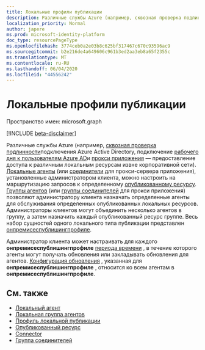```yaml
---
title: Локальные профили публикации
description: Различные службы Azure (например, сквозная проверка подлинности подключения Azure Active Directory, подготовка пользователей рабочего дня к Azure AD) обеспечивают условный доступ к различным локальным ресурсам извне корпоративной сети.
localization_priority: Normal
author: japere
ms.prod: microsoft-identity-platform
doc_type: resourcePageType
ms.openlocfilehash: 3774ceb0a2e03b8c625bf317467c670c93596ac9
ms.sourcegitcommit: b2e216de4a649606c961b3ed2aa3eb8a65f2355c
ms.translationtype: MT
ms.contentlocale: ru-RU
ms.lasthandoff: 06/04/2020
ms.locfileid: "44556242"
---
```

# <a name="on-premises-publishing-profiles"></a>Локальные профили публикации

Пространство имен: microsoft.graph

[!INCLUDE [beta-disclaimer](../../includes/beta-disclaimer.md)]

Различные службы Azure (например, [сквозная проверка подлинности](https://docs.microsoft.com/azure/active-directory/hybrid/how-to-connect-pta)подключения Azure Active Directory, подключение [рабочего дня к пользователям Azure AD](https://docs.microsoft.com/azure/active-directory/saas-apps/workday-inbound-tutorial)и [прокси приложения](https://aka.ms/whyappproxy) — предоставление доступа к различным локальным ресурсам извне корпоративной сети). [Локальные агенты](onpremisesagent.md) (или [соединители](connector.md) для прокси-сервера приложения), установленные администратором клиента, можно настроить на маршрутизацию запросов к определенному [опубликованному ресурсу](publishedresource.md).
[Группы агентов](onpremisesagentgroup.md) (или [группы соединителей](connectorgroup.md) для прокси приложения) позволяют администратору клиента назначать определенные агенты для обслуживания определенных опубликованных локальных ресурсов. Администраторы клиентов могут объединить несколько агентов в группу, а затем назначить каждый опубликованный ресурс группе. Весь набор сущностей одного локального типа публикации представлен [онпремисеспублишингпрофиле](onpremisespublishingprofile.md).

Администратор клиента может настраивать для каждого **онпремисеспублишингпрофиле** [периода времени](updatewindow.md) , в течение которого агенты могут получать обновления или закладывать обновления для агентов. [Конфигурация обновления](hybridagentupdaterconfiguration.md) , указанная для **онпремисеспублишингпрофиле** , относится ко всем агентам в **онпремисеспублишингпрофиле**.

## <a name="see-also"></a>См. также

- [Локальный агент](onpremisesagent.md)
- [Локальная группа агентов](onpremisesagentgroup.md)
- [Профиль локальной публикации](onpremisespublishingprofile.md)
- [Опубликованный ресурс](publishedresource.md)
- [Connector](connector.md)
- [Группа соединителей](connectorgroup.md)

<!-- uuid: 16cd6b66-4b1a-43a1-adaf-3a886856ed98
2019-02-04 14:57:30 UTC -->
<!-- {
  "type": "#page.annotation",
  "description": "Service root",
  "keywords": "",
  "section": "documentation",
  "tocPath": ""
}-->
